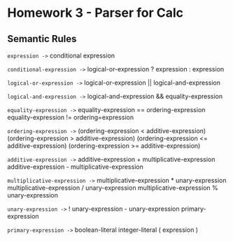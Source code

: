# Homework 3 - Parser for Calc

## Semantic Rules

`expression ->` conditional expression

`conditional-expression ->`     logical-or-expression ? expression : expression 

 `logical-or-expression ->`     logical-or-expression || logical-and-expression 
 
 `logical-and-expression ->`    logical-and-expression && equality-expression 

 `equality-expression ->`         equality-expression == ordering-expression
                                  equality-expression != ordering=expression 

 `ordering-expression ->`     (ordering-expression < additive-expression)
                              (ordering-expression > additive-expression)
                              (ordering-expression <= additive-expression)
                              (ordering-expression >= additive-expression)
      
`additive-expression ->` additive-expression + multiplicative-expression
                              additive-expression - multiplicative-expression
             
 `multiplicative-expression ->` multiplicative-expression * unary-expression
                                    multiplicative-expression / unary-expression
                                    multiplicative-expression % unary-expression
                             
`unary-expression ->` ! unary-expression
                           - unary-expression
                           primary-expression
                    
`primary-expression ->` boolean-literal
                             integer-literal
                             ( expression )
                   
                       

